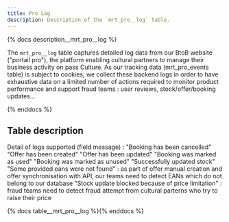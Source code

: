 ```yaml
---
title: Pro Log
description: Description of the `mrt_pro__log` table.
---
```


{% docs description__mrt_pro__log %}

The `mrt_pro__log` table captures detailed log data from our BtoB website ("portail pro"), the platform enabling cultural partners to manage their business activity on pass Culture. As our tracking data (mrt_pro_events table) is subject to cookies, we collect these backend logs in order to have exhaustive data on a limited number of actions required to monitor product performance and support fraud teams : user reviews, stock/offer/booking updates...

{% enddocs %}

## Table description

Detail of logs supported (field message) :
            "Booking has been cancelled"
            "Offer has been created"
            "Offer has been updated"
            "Booking was marked as used"
            "Booking was marked as unused"
            "Successfully updated stock"
            "Some provided eans were not found" : as part of offer manual creation and offer synchronisation with API, our teams need to detect EANs which do not belong to our database
            "Stock update blocked because of price limitation" : fraud teams need to detect fraud attempt from cultural parterns who try to raise their price

{% docs table__mrt_pro__log %}{% enddocs %}
